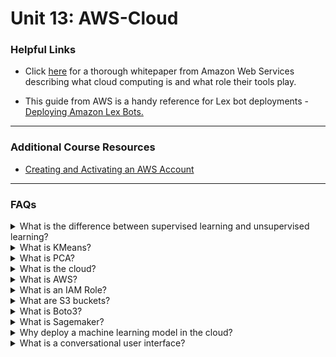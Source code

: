 # Unit 13: AWS-Cloud

### Helpful Links

* Click [here](https://d1.awsstatic.com/whitepapers/aws-overview.pdf) for a thorough whitepaper from Amazon Web Services describing what cloud computing is and what role their tools play.

* This guide from AWS is a handy reference for Lex bot deployments - [Deploying Amazon Lex Bots.](https://docs.aws.amazon.com/lex/latest/dg/examples.html)

---

### Additional Course Resources

* [Creating and Activating an AWS Account](1-Create-and-Activate-an-AWS-Account.md)

---

### FAQs

<details>
<summary>What is the difference between supervised learning and unsupervised learning?</summary><br>
<blockquote>
<details>
<summary>Supervised Learning</summary>

Supervised machine learning uses labeled data with input variables (feature data) and output variables (target data) and uses the feature data to predict the target data.  The data is divided into training and testing sets.  The training set is used to teach (supervise!) the model so it learns how the input data is connected to the output data and can make predictions.  The testing data set is used to validate how well the model performs on data it has not seen before, by running the model on the testing feature data, and comparing it's predictions to the testing target data.<br>
<br>
An example of supervised learning would be to predict this year's final grades in a class based on last year's student study habit data as feature data, with their corresponding final grades as target data.  The model could be trained with the previous year's data, and then used to make predictions on this year's final grades using the study habit data from the new class.

</details>
<details>
<summary>Unsupervised Learning</summary>

Unsupervised learning models are given only input variables and must work to make connections to the data without predicting a labeled target.  These types of models are often clustering models that uncover connections in the data and group all the features into classes accordingly.<br>
<br>
An example of unsupervised learning would be to use website purchase data to group customers into two classes based on their spending habits.  This clustering might reveal that class 1 more spends more with a coupon incentive, while class 2 spends more on targeted advertising on social media.

</details>
</blockquote>
</details>


<details>
<summary>What is KMeans?</summary>

<blockquote>
<details>
<summary>What it is:</summary>

Kmeans is one of the most popular unsupervised machine learning models.  This clustering algorithm uses a number (refered to as `k`) of clusters and then plots those initial clusters in random locations. The distance between each cluster and each data point is then taken, and each data point is assigned to the nearest cluster, after which the mean of each cluster is calculated to create centroids.  Centroid is simply the word for the mean of the cluster (the center!).  The data is reclustered based on the new centroid location rather than the initial random location. This is where the *means* in *k-means* comes from! The variance of the clusters is then calculated, and the process starts again with new randomly generated clusters.  The process is repeated for the number of times you specify, after which the scenario with the lease variance is chosen to represent the final clusters.

![k-means](Images/k-means.gif)


The following video from StatQuest on YouTube provides an excellent, easy to understand explanation of the process: [K-means Clustering.](https://www.youtube.com/watch?v=4b5d3muPQmA)
</details>

<details>
<summary>How do you determine the `k` number of clusters?</summary>

There are several ways to deterimine the best number of clusters for your model. For our class, we use the elbow method.  The elbow method takes into account a range of values for `k` and plots their inertia, inertia being how far the clusters expand from the centroid.  This number should be as low as possible, indicating tightly packed clusters.  When these values are plotted on a line chart, a bend should form where the optimal value of `k` is located.  This bend incates the point at which adding clusters does not greatly improve the inertia, thus the smallest amount of clusters with the best inertia.

In the below elbow chart, the bend occurs at 6, meaning this is the optimal value for `k` for this example:

![elbow chart](Images/elbow_chart.png)
</details>
</blockquote>
</details>

<details>
<summary>What is PCA?</summary>
Placeholder
https://www.youtube.com/watch?v=FgakZw6K1QQ
</details>
<details>
<summary>What is the cloud?</summary>

The cloud is an abstract term for accessing computing power online from a machine other than your own.  When you save files to the cloud, it really just means you're saving your files on a machine (server) located somewhere else, but that can be accessed anywhere via the internet.  These servers are located on server farms where thousands of computers are operating simultaneously to provide computing services via *"the cloud"*.

Storage such as Google Drive is a popular cloud computing product, but there are many others.  Amazon Web Services (AWS) currently provides over 175 services on the cloud.  Examples include; Sagemaker - which allows you to run juypter notebooks on the cloud, Lex - which allows you build conversational interfaces (chatbots) and run them in the cloud, and Relational Database Service (RDS), which allows you to connect to a database via the cloud.

For a full list of AWS services click [here.](https://aws.amazon.com/products/)

<blockquote>
<details>
<summary>Types of cloud services:</summary>

Cloud services can be divided into 4 general categories:

**Infrastructure as a service (IaaS):** Online services that provide APIs to access different infrastructures such as servers, virtual machines, storage, load balancers, or network interfaces (e.g., [Azure Virtual Machines](https://azure.microsoft.com/en-us/services/virtual-machines/)).

**Platform as a service (PaaS):** Provides a platform that allow customers to develop, run, and manage applications without the complexity of building and maintaining their own physical infrastructure (e.g., [Amazon Web Services](https://aws.amazon.com/)).

**Software as a service (SaaS):** Refers to a software licensing and delivery model where software is licensed on a subscription basis and is centrally hosted (e.g., [Microsoft Office 365](https://www.office.com/)).

**Function/code as a service (FaaS):** Also known as serverless computing, it offers a remote procedure call that enables the deployment of individual functions in the cloud that run in response to events (e.g., [AWS Lambda](https://aws.amazon.com/lambda/)).

</details>
</blockquote>
</details>


<details>
<summary>What is AWS?</summary>

AWS is a cloud computing platform provided by Amazon, offering over 175 different services via the cloud.  AWS is trusted by large companies and individual users alike to provide scalable, flexible computing power that is both cost effective and secure.  You might be surprised to know that many companies, including Netflix, use AWS for all their tech needs, including database and storage.

Because the infrastructure is already in place, companies can easily scale up as needed without a huge up-front investment, and because they offer flexible usage options there is a cost appropriate option for everyone.

</details>

<details>
<summary>What is an IAM Role?</summary>

AWS Identity and Access Management (IAM) allows you to securely control the acces of others to your AWS resources.   By creating an IAM User you are granting others secure access to your account without actually giving them your password.  After creating the user, a role can be assigned to the user that defines and resticts that access as you wish.  An IAM role defines *who* can do *what* to your AWS resources, and *when* they can do it. [This](https://aws.amazon.com/iam/faqs/) document from AWS contains some great frequently asked questions baout the IAM service.

</details>

<details>
<summary>What are S3 buckets?</summary>

Simple Storage Service, or S3 as its commonly known, is one of the most popular AWS services and was also one of first to be introduced, launching back in 2006.  S3 offers secure object storage in the cloud for anything from csv files to images and can be scaled as needed.  S3 can be used for anything from simple image hosting for your website, to connecting to data directly for database applications or analytics.

Much like using virtual file folders on your own machine to store and organize your files, an S3 bucket is simply where your objects are stored on S3.

</details>
<details>
<summary>What is Boto3?</summary>

Boto3 is considered a Software Development Kit (SDK) for AWS.  SDKs are similar to Application Programming Interfaces (APIs) in that they both allow the user to interact with a platform, however SDKs are built to interact with a specific platform, where APIs are typicall used to allow platforms to interact with each other.  Boto3 allows Python developers to with various AWS resources outside of the AWS console, by programming those resources with code.

A popular application of Boto3 is working with the contents of S3 buckets.  Boto3 is used to access those contents via Python code, and then you can manipulate the contents as you normally would - for example you might use Boto3 inside a Jupyter Notebook to load CSVs from an S3 bucket and then proceed to work with those CSVs with Pandas.

The [Boto3 documentation](https://boto3.amazonaws.com/v1/documentation/api/latest/index.html) is a great starting point for working with this SDK.  It describes the usage of the SDK and provides tutorials for implementing it with various AWS resources.

</details>
<details>
<summary>What is Sagemaker?</summary>

<blockquote>
<details>
<summary>Sagemaker SDK Docs</summary>

</details>

<details>
<summary>Built-in Algorithms</summary>

</details>
</blockquote>
</details>

<details>
<summary>Why deploy a machine learning model in the cloud?</summary>

</details>

<details>
<summary>What is a conversational user interface?</summary>

</details>

